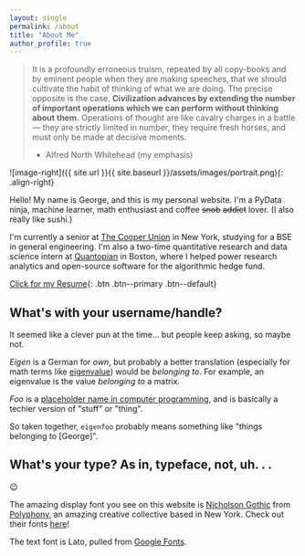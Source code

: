 ```yaml
---
layout: single
permalink: /about
title: "About Me"
author_profile: true
---
```


> It is a profoundly erroneous truism, repeated by all copy-books and by eminent
> people when they are making speeches, that we should cultivate the habit of
> thinking of what we are doing. The precise opposite is the case. **Civilization
> advances by extending the number of important operations which we can perform
> without thinking about them.** Operations of thought are like cavalry charges in
> a battle — they are strictly limited in number, they require fresh horses, and
> must only be made at decisive moments. 
> - Alfred North Whitehead (my emphasis)

![image-right]({{ site.url }}{{ site.baseurl }}/assets/images/portrait.png){: .align-right}

Hello! My name is George, and this is my personal website. I'm a PyData
ninja, machine learner, math enthusiast and coffee ~~snob~~ ~~addict~~
lover. (I also really like sushi.)

I'm currently a senior at [The Cooper Union](http://cooper.edu/welcome) in New
York, studying for a BSE in general engineering. I'm also a two-time
quantitative research and data science intern at
[Quantopian](https://www.quantopian.com/) in Boston, where I helped power
research analytics and open-source software for the algorithmic hedge fund.

[Click for my Resume](https://github.com/eigenfoo/eigenfoo.xyz/raw/master/assets/documents/resume.pdf){: .btn .btn--primary .btn--default}

## What's with your username/handle?

It seemed like a clever pun at the time... but people keep asking, so maybe not.

_Eigen_ is a German for _own_, but probably a better translation (especially for
math terms like
[eigenvalue](https://en.wikipedia.org/wiki/Eigenvalues_and_eigenvectors)) would
be _belonging to_. For example, an eigenvalue is the value _belonging to_ a
matrix.

_Foo_ is a [placeholder name in computer
programming](https://en.wikipedia.org/wiki/Foobar), and is basically a techier
version of "stuff" or "thing".

So taken together, `eigenfoo` probably means something like "things
belonging to [George]".

## What's your type? As in, typeface, not, uh. . .

:wink:

The amazing display font you see on this website is [Nicholson
Gothic](http://fonts.plph.co/#nicholsongothic) from
[Polyphony](http://polyphony.nyc/), an amazing creative collective based in New
York. Check out their fonts [here](http://fonts.plph.co/)!

The text font is Lato, pulled from [Google
Fonts](https://fonts.google.com/specimen/Lato).
